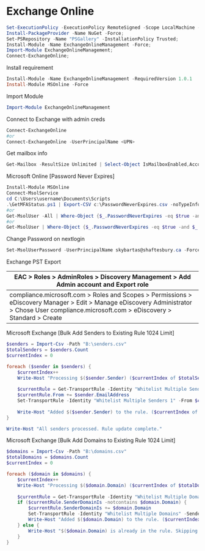 # Exchange Online

```powershell
Set-ExecutionPolicy -ExecutionPolicy RemoteSigned -Scope LocalMachine -Force;
Install-PackageProvider -Name NuGet -Force;
Set-PSRepository -Name "PSGallery" -InstallationPolicy Trusted;
Install-Module -Name ExchangeOnlineManagement -Force;
Import-Module ExchangeOnlineManagement;
Connect-ExchangeOnline;
```

Install requirement

```powershell
Install-Module -Name ExchangeOnlineManagement -RequiredVersion 1.0.1
Install-Module MSOnline -Force
```

Import Module

```powershell
Import-Module ExchangeOnlineManagement
```

Connect to Exchange with admin creds

```powershell
Connect-ExchangeOnline
#or
Connect-ExchangeOnline -UserPrincipalName <UPN>
```

Get mailbox info

```powershell
Get-Mailbox -ResultSize Unlimited | Select-Object IsMailboxEnabled,AccountDisabled,DisplayName,UserPrincipalName,MailboxPlan,WhenCreated,WhenChanged | Export-CSV C:\”SHAFT.CSV” –NoTypeInformation -Encoding UTF8
```

Microsoft Online [Password Never Expires]

```powershell
Install-Module MSOnline
Connect-MsolService
cd C:\Users\username\Documents\Scripts
.\GetMFAStatus.ps1 | Export-CSV c:\PasswordNeverExpires.csv -noTypeInformation
#or
Get-MsolUser -All | Where-Object {$_.PasswordNeverExpires -eq $true -and $_.IsLicensed -eq $true}| Select UserPrincipalName, DisplayName, LastPasswordChangeTimestamp,PasswordNeverExpires,LastDirSyncTime,BlockCredential,StrongPasswordRequired,WhenCreated,@{N="LastLogonDate";E={(Get-MailboxStatistics $_.UserPrincipalName).LastLogonTime}},@{n="Licenses Type";e={$_.Licenses.AccountSKUid}} | Export-Csv C:\PasswordNeverExpires.csv
#or
Get-MsolUser | Where-Object {$_.PasswordNeverExpires -eq $true -and $_.IsLicensed -eq $true} | Select-Object DisplayName,UserPrincipalName,LastPasswordChangeTimestamp,Licenses,PasswordNeverExpires,DirSyncEnabled,BlockCredential,StrongPasswordRequired,WhenCreated | Export-Csv C:\LicensedUsers.csv
```

Change Password on nextlogin

```powershell
Set-MsolUserPassword -UserPrincipalName skybartas@shaftesbury.ca -ForceChangePasswordOnly $true -ForceChangePassword $true
```

Exchange PST Export

| EAC > Roles > AdminRoles > Discovery Management > Add Admin account and Export role                                                                                                            |
| ---------------------------------------------------------------------------------------------------------------------------------------------------------------------------------------------- |
| compliance.microsoft.com > Roles and Scopes > Permissions > eDiscovery Manager > Edit > Manage eDiscovery Administrator > Chose User compliance.microsoft.com > eDiscovery > Standard > Create |

Microsoft Exchange [Bulk Add Senders to Existing Rule 1024 Limit]

```powershell
$senders = Import-Csv -Path "B:\senders.csv"
$totalSenders = $senders.Count
$currentIndex = 0

foreach ($sender in $senders) {
    $currentIndex++
    Write-Host "Processing $($sender.Sender) ($currentIndex of $totalSenders)..."
    
    $currentRule = Get-TransportRule -Identity "Whitelist Multiple Senders 1"
    $currentRule.From += $sender.EmailAddress
    Set-TransportRule -Identity "Whitelist Multiple Senders 1" -From $currentRule.From
    
    Write-Host "Added $($sender.Sender) to the rule. ($currentIndex of $totalSenders added)"
}

Write-Host "All senders processed. Rule update complete."
```

Microsoft Exchange [Bulk Add Domains to Existing Rule 1024 Limit]

```powershell
$domains = Import-Csv -Path "B:\domains.csv"
$totalDomains = $domains.Count
$currentIndex = 0

foreach ($domain in $domains) {
    $currentIndex++
    Write-Host "Processing $($domain.Domain) ($currentIndex of $totalDomains)..."
    
    $currentRule = Get-TransportRule -Identity "Whitelist Multiple Domains"
    if ($currentRule.SenderDomainIs -notcontains $domain.Domain) {
        $currentRule.SenderDomainIs += $domain.Domain
        Set-TransportRule -Identity "Whitelist Multiple Domains" -SenderDomainIs $currentRule.SenderDomainIs
        Write-Host "Added $($domain.Domain) to the rule. ($currentIndex of $totalDomains added)"
    } else {
        Write-Host "$($domain.Domain) is already in the rule. Skipping..."
    }
}
```



